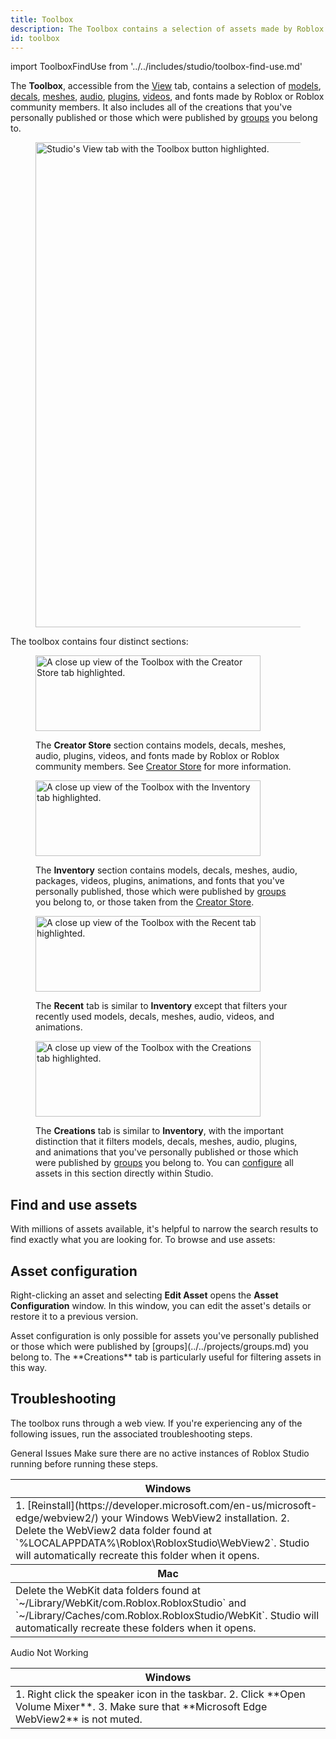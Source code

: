 ```yaml
---
title: Toolbox
description: The Toolbox contains a selection of assets made by Roblox or Roblox community members.
id: toolbox
---
```


import ToolboxFindUse from '../../includes/studio/toolbox-find-use.md'

The **Toolbox**, accessible from the [View](../../studio/view-tab.md) tab, contains a selection of [models](../../parts/models.md), [decals](../../parts/textures-decals.md), [meshes](../../parts/meshes.md), [audio](../../audio/assets.md), [plugins](../../studio/plugins.md), [videos](../../ui/video-frames.md), and fonts made by Roblox or Roblox community members. It also includes all of the creations that you've personally published or those which were published by [groups](../../projects/groups.md) you belong to.

<figure>
<img src="../../assets/studio/general/View-Tab-Toolbox.png" width="776" alt="Studio's View tab with the Toolbox button highlighted." />
</figure>

The toolbox contains four distinct sections:

<Tabs>
<TabItem label="Creator Store">
<figure>
<img src="../../assets/studio/toolbox/Creator-Store-Tab.png" width="360" height="121" alt="A close up view of the Toolbox with the Creator Store tab highlighted." />

The **Creator Store** section contains models, decals, meshes, audio, plugins, videos, and fonts made by Roblox or Roblox community members. See [Creator Store](../../production/creator-store.md) for more information.
</figure>
</TabItem>
<TabItem label="Inventory">
<figure>
<img src="../../assets/studio/toolbox/Inventory-Tab.png" width="360" height="121" alt="A close up view of the Toolbox with the Inventory tab highlighted." />

The **Inventory** section contains models, decals, meshes, audio, packages, videos, plugins, animations, and fonts that you've personally published, those which were published by [groups](../../projects/groups.md) you belong to, or those taken from the [Creator Store](../../production/creator-store.md).
</figure>
</TabItem>
<TabItem label="Recent">
<figure>
<img src="../../assets/studio/toolbox/Recent-Tab.png" width="360" height="121" alt="A close up view of the Toolbox with the Recent tab highlighted." />

The **Recent** tab is similar to **Inventory** except that filters your recently used models, decals, meshes, audio, videos, and animations.
</figure>
</TabItem>
<TabItem label="Creations">
<figure>
<img src="../../assets/studio/toolbox/Creations-Tab.png" width="360" height="121" alt="A close up view of the Toolbox with the Creations tab highlighted." />

The **Creations** tab is similar to **Inventory**, with the important distinction that it filters models, decals, meshes, audio, plugins, and animations that you've personally published or those which were published by [groups](../../projects/groups.md) you belong to. You can [configure](#asset-configuration) all assets in this section directly within Studio.
</figure>
</TabItem>
</Tabs>

## Find and use assets

With millions of assets available, it's helpful to narrow the search results to find exactly what you are looking for. To browse and use assets:

<ToolboxFindUse components={props.components} />

## Asset configuration

Right-clicking an asset and selecting **Edit Asset** opens the **Asset Configuration** window. In this window, you can edit the asset's details or restore it to a previous version.

<Alert severity="info">
Asset configuration is only possible for assets you've personally published or those which were published by [groups](../../projects/groups.md) you belong to. The **Creations** tab is particularly useful for filtering assets in this way.
</Alert>

## Troubleshooting

The toolbox runs through a web view. If you're experiencing any of the following issues, run the associated troubleshooting steps.

<BaseAccordion>
<AccordionSummary><Typography variant="subtitle2">General Issues</Typography></AccordionSummary>
<AccordionDetails>
<Alert severity="warning">
Make sure there are no active instances of Roblox Studio running before running these steps.
</Alert>
<table>
<thead>
<tr>
<th>Windows</th>
</tr>
</thead>
<tbody>
<tr>
<td>
1. [Reinstall](https://developer.microsoft.com/en-us/microsoft-edge/webview2/) your Windows WebView2 installation.
2. Delete the WebView2 data folder found at `%LOCALAPPDATA%\Roblox\RobloxStudio\WebView2`. Studio will automatically recreate this folder when it opens.
</td>
</tr>
</tbody>
<thead>
<tr>
<th>Mac</th>
</tr>
</thead>
<tbody>
<tr>
<td>Delete the WebKit data folders found at `~/Library/WebKit/com.Roblox.RobloxStudio` and `~/Library/Caches/com.Roblox.RobloxStudio/WebKit`. Studio will automatically recreate these folders when it opens.</td>
</tr>
</tbody>
</table>
</AccordionDetails>
</BaseAccordion>

<BaseAccordion>
<AccordionSummary><Typography variant="subtitle2">Audio Not Working</Typography></AccordionSummary>
<AccordionDetails>
<table>
<thead>
<tr>
<th>Windows</th>
</tr>
</thead>
<tbody>
<tr>
<td>
1. Right click the speaker icon in the taskbar.
2. Click **Open Volume Mixer**.
3. Make sure that **Microsoft Edge WebView2** is not muted.
</td>
</tr>
</tbody>
</table>
</AccordionDetails>
</BaseAccordion>
